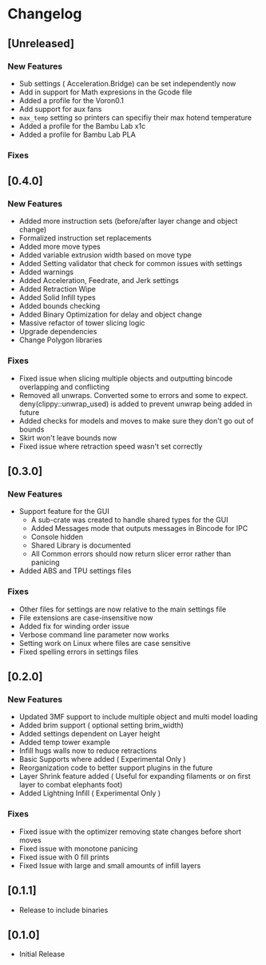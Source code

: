 # Changelog

## [Unreleased]
### New Features
- Sub settings ( Acceleration.Bridge) can be set independently now
- Add in support for Math expresions in the Gcode file
- Added a profile for the Voron0.1
- Add support for aux fans
- `max_temp` setting so printers can specifiy their max hotend temperature
- Added a profile for the Bambu Lab x1c
- Added a profile for Bambu Lab PLA

### Fixes

## [0.4.0]
### New Features
- Added more instruction sets (before/after layer change and object change)
- Formalized instruction set replacements
- Added more move types
- Added variable extrusion width based on move type
- Added Setting validator that check for common issues with settings
- Added warnings
- Added Acceleration, Feedrate, and Jerk settings
- Added Retraction Wipe
- Added Solid Infill types
- Added bounds checking
- Added Binary Optimization for delay and object change
- Massive refactor of tower slicing logic
- Upgrade dependencies
- Change Polygon libraries 

### Fixes
- Fixed issue when slicing multiple objects and outputting bincode overlapping and conflicting 
- Removed all unwraps. Converted some to errors and some to expect. deny(clippy::unwrap_used) is added to prevent unwrap being added in future
- Added checks for models and moves to make sure they don't go out of bounds
- Skirt won't leave bounds now
- Fixed issue where retraction speed wasn't set correctly

## [0.3.0]
### New Features
- Support feature for the GUI
  - A sub-crate was created to handle shared types for the GUI
  - Added Messages mode that outputs messages in Bincode for IPC
  - Console hidden
  - Shared Library is documented
  - All Common errors should now return slicer error rather than panicing
- Added ABS and TPU settings files

### Fixes
- Other files for settings are now relative to the main settings file
- File extensions are case-insensitive now
- Added fix for winding order issue 
- Verbose command line parameter now works
- Setting work on Linux where files are case sensitive
- Fixed spelling errors in settings files

## [0.2.0]
### New Features
- Updated 3MF support to include multiple object and multi model loading
- Added brim support ( optional setting brim_width)
- Added settings dependent on Layer height
- Added temp tower example
- Infill hugs walls now to reduce retractions
- Basic Supports where added ( Experimental Only )
- Reorganization code to better support plugins in the future
- Layer Shrink feature added ( Useful for expanding filaments or on first layer to combat elephants foot)
- Added Lightning Infill ( Experimental Only )

### Fixes
- Fixed issue with the optimizer removing state changes before short moves
- Fixed issue with monotone panicing
- Fixed issue with 0 fill prints
- Fixed Issue with large and small amounts of infill layers

## [0.1.1]
- Release to include binaries 

## [0.1.0]
- Initial Release
